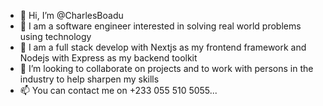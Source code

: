 - 👋 Hi, I’m @CharlesBoadu
- 👀 I am a software engineer interested in solving real world problems using technology
- 🌱 I am a full stack develop with Nextjs as my frontend framework and Nodejs with Express as my backend toolkit
- 💞️ I’m looking to collaborate on projects and to work with persons in the industry to help sharpen my skills
- 📫 You can contact me on +233 055 510 5055...

<!---
CharlesBoadu/CharlesBoadu is a ✨ special ✨ repository because its `README.md` (this file) appears on your GitHub profile.
You can click the Preview link to take a look at your changes.
--->
